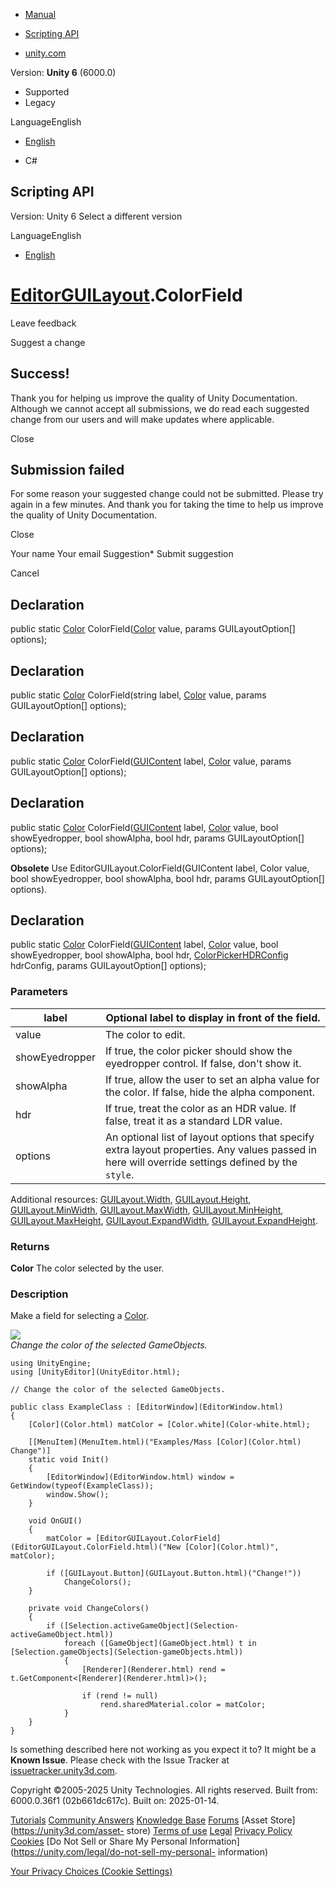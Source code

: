 [ ]()

  * [Manual](../Manual/index.html)
  * [Scripting API](../ScriptReference/index.html)

  * [unity.com](https://unity.com/)

Version: **Unity 6** (6000.0)

  * Supported
  * Legacy

LanguageEnglish

  * [English]()

  * C#

[ ](https://docs.unity3d.com)

## Scripting API

Version: Unity 6 Select a different version

LanguageEnglish

  * [English]()

#  [EditorGUILayout](EditorGUILayout.html).ColorField

Leave feedback

Suggest a change

## Success!

Thank you for helping us improve the quality of Unity Documentation. Although
we cannot accept all submissions, we do read each suggested change from our
users and will make updates where applicable.

Close

## Submission failed

For some reason your suggested change could not be submitted. Please <a>try
again</a> in a few minutes. And thank you for taking the time to help us
improve the quality of Unity Documentation.

Close

Your name Your email Suggestion* Submit suggestion

Cancel

[ ]()

## Declaration

public static [Color](Color.html) ColorField([Color](Color.html) value, params
GUILayoutOption[] options);

## Declaration

public static [Color](Color.html) ColorField(string label, [Color](Color.html)
value, params GUILayoutOption[] options);

## Declaration

public static [Color](Color.html) ColorField([GUIContent](GUIContent.html)
label, [Color](Color.html) value, params GUILayoutOption[] options);

## Declaration

public static [Color](Color.html) ColorField([GUIContent](GUIContent.html)
label, [Color](Color.html) value, bool showEyedropper, bool showAlpha, bool
hdr, params GUILayoutOption[] options);

**Obsolete** Use EditorGUILayout.ColorField(GUIContent label, Color value,
bool showEyedropper, bool showAlpha, bool hdr, params GUILayoutOption[]
options).

## Declaration

public static [Color](Color.html) ColorField([GUIContent](GUIContent.html)
label, [Color](Color.html) value, bool showEyedropper, bool showAlpha, bool
hdr, [ColorPickerHDRConfig](ColorPickerHDRConfig.html) hdrConfig, params
GUILayoutOption[] options);

### Parameters

label | Optional label to display in front of the field.  
---|---  
value | The color to edit.  
showEyedropper | If true, the color picker should show the eyedropper control. If false, don't show it.  
showAlpha | If true, allow the user to set an alpha value for the color. If false, hide the alpha component.  
hdr | If true, treat the color as an HDR value. If false, treat it as a standard LDR value.  
options | An optional list of layout options that specify extra layout properties. Any values passed in here will override settings defined by the `style`.  
Additional resources: [GUILayout.Width](GUILayout.Width.html),
[GUILayout.Height](GUILayout.Height.html),
[GUILayout.MinWidth](GUILayout.MinWidth.html),
[GUILayout.MaxWidth](GUILayout.MaxWidth.html),
[GUILayout.MinHeight](GUILayout.MinHeight.html),
[GUILayout.MaxHeight](GUILayout.MaxHeight.html),
[GUILayout.ExpandWidth](GUILayout.ExpandWidth.html),
[GUILayout.ExpandHeight](GUILayout.ExpandHeight.html).  
  
### Returns

**Color** The color selected by the user.

### Description

Make a field for selecting a [Color](Color.html).

![](../StaticFiles/ScriptRefImages/MassiveColorChange.png)  
_Change the color of the selected GameObjects._

    
    
    using UnityEngine;
    using [UnityEditor](UnityEditor.html);  
      
    // Change the color of the selected GameObjects.  
      
    public class ExampleClass : [EditorWindow](EditorWindow.html)
    {
        [Color](Color.html) matColor = [Color.white](Color-white.html);  
      
        [[MenuItem](MenuItem.html)("Examples/Mass [Color](Color.html) Change")]
        static void Init()
        {
            [EditorWindow](EditorWindow.html) window = GetWindow(typeof(ExampleClass));
            window.Show();
        }  
      
        void OnGUI()
        {
            matColor = [EditorGUILayout.ColorField](EditorGUILayout.ColorField.html)("New [Color](Color.html)", matColor);  
      
            if ([GUILayout.Button](GUILayout.Button.html)("Change!"))
                ChangeColors();
        }  
      
        private void ChangeColors()
        {
            if ([Selection.activeGameObject](Selection-activeGameObject.html))
                foreach ([GameObject](GameObject.html) t in [Selection.gameObjects](Selection-gameObjects.html))
                {
                    [Renderer](Renderer.html) rend = t.GetComponent<[Renderer](Renderer.html)>();  
      
                    if (rend != null)
                        rend.sharedMaterial.color = matColor;
                }
        }
    }
    

Is something described here not working as you expect it to? It might be a
**Known Issue**. Please check with the Issue Tracker at
[issuetracker.unity3d.com](https://issuetracker.unity3d.com).

Copyright ©2005-2025 Unity Technologies. All rights reserved. Built from:
6000.0.36f1 (02b661dc617c). Built on: 2025-01-14.

[Tutorials](https://unity3d.com/learn) [Community
Answers](https://answers.unity3d.com) [Knowledge
Base](https://support.unity3d.com/hc/en-us)
[Forums](https://forum.unity3d.com) [Asset Store](https://unity3d.com/asset-
store) [Terms of use](https://docs.unity3d.com/Manual/TermsOfUse.html)
[Legal](https://unity.com/legal) [Privacy
Policy](https://unity.com/legal/privacy-policy)
[Cookies](https://unity.com/legal/cookie-policy) [Do Not Sell or Share My
Personal Information](https://unity.com/legal/do-not-sell-my-personal-
information)

[Your Privacy Choices (Cookie Settings)](javascript:void\(0\);)


